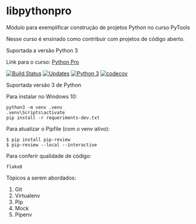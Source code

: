 # libpythonpro

Módulo para exemplificar construção de projetos Python no curso PyTools

Nesse curso é ensinado como contribuir com projetos de código aberto.

Suportada a versão Python 3

Link para o curso:
[Python Pro](https://pythonpro.com.br/)

[![Build Status](https://travis-ci.org/geilson25/libpythonpro.svg?branch=master)](https://travis-ci.org/geilson25/libpythonpro)
[![Updates](https://pyup.io/repos/github/geilson25/libpythonpro/shield.svg)](https://pyup.io/repos/github/geilson25/libpythonpro/)
[![Python 3](https://pyup.io/repos/github/pythonprobr/libpythonpro/python-3-shield.svg)](https://pyup.io/repos/github/pythonprobr/libpythonpro/)
[![codecov](https://codecov.io/gh/pythonprobr/libpythonpro/branch/master/graph/badge.svg)](https://codecov.io/gh/pythonprobr/libpythonpro)

Suportada versão 3 de Python

Para instalar no Windows 10:

```console
python3 -m venv .venv
.venv\Scripts\activate
pip install -r requeriments-dev.txt
```

Para atualizar o Pipfile  (com o venv ativo):

```console
$ pip install pip-review
$ pip-review --local --interactive
```

Para conferir qualidade de código:

```console
flake8
```

Tópicos a serem abordados:
 1. Git
 2. Virtualenv
 3. Pip
 4. Mock
 5. Pipenv
 